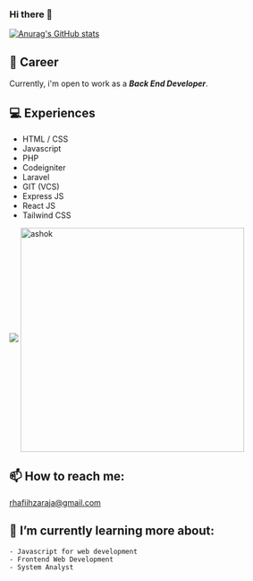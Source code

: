 ### Hi there 👋

[![Anurag's GitHub stats](https://github-readme-stats.vercel.app/api?username=rhafiihza)](https://github.com/anuraghazra/github-readme-stats)

## 💼 Career
Currently, i'm open to work as a ***Back End Developer***.

## 💻 Experiences
- HTML / CSS
- Javascript
- PHP
- Codeigniter
- Laravel
- GIT (VCS)
- Express JS
- React JS
- Tailwind CSS

<img src="https://github-profile-trophy.vercel.app/?username=rhafiihza&theme=tokyonight&margin-w=15" />
<img align="center" width=400 src="https://github-readme-stats.vercel.app/api/top-langs/?username=rhafiihza&count_private=true&theme=radical" alt="ashok" />

## 📫 How to reach me: 
rhafiihzaraja@gmail.com
                    
## 🌱 I’m currently learning more about:
    - Javascript for web development 
    - Frontend Web Development
    - System Analyst
    


   
<!--
**rhafiihza/rhafiihza** is a ✨ _special_ ✨ repository because its `README.md` (this file) appears on your GitHub profile.

Here are some ideas to get you started:

- 🔭 I’m currently working on ...
- 🌱 I’m currently learning ...
- 👯 I’m looking to collaborate on ...
- 🤔 I’m looking for help with ...
- 💬 Ask me about ...
- 📫 How to reach me: ...
- 😄 Pronouns: ...
- ⚡ Fun fact: ...
-->
